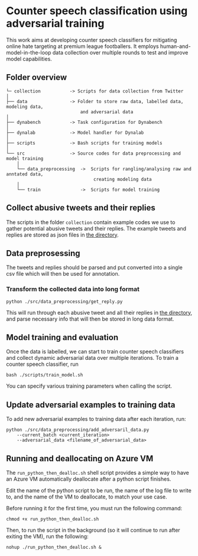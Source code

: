 # Counter speech classification using adversarial training

This work aims at developing counter speech classifiers for mitigating online hate targeting at premium league footballers. It employs human-and-model-in-the-loop data collection over multiple rounds to test and improve model capabilities. 

## Folder overview

    └─ collection           -> Scripts for data collection from Twitter
    │
    ├── data                -> Folder to store raw data, labelled data, modeling data, 
                                and adversarial data
    │
    ├── dynabench           -> Task configuration for Dynabench
    │
    ├── dynalab             -> Model handler for Dynalab
    │
    ├── scripts             -> Bash scripts for training models
    │
    └── src                 -> Source codes for data preprocessing and model training
        │
        └── data_preprocessing  ->  Scripts for rangling/analysing raw and anntated data,
                                     creating modeling data
        │
        └── train               ->  Scripts for model training


## Collect abusive tweets and their replies
The scripts in the folder `collection` contain example codes we use to gather potential abusive tweets and their replies. The example tweets and replies are stored as json files in [the directory](https://github.com/Turing-Online-Safety-Codebase/counterspeech_adversarial/tree/main/data/twitter_plf_data/twitter_plf_raw/plf_replies).

## Data preprosessing
The tweets and replies should be parsed and put converted into a single csv file which will then be used for annotation.

### Transform the collected data into long format
```
python ./src/data_preprocessing/get_reply.py 
```

This will run through each abusive tweet and all their replies in [the directory](https://github.com/Turing-Online-Safety-Codebase/counterspeech_adversarial/tree/main/data/twitter_plf_data/twitter_plf_raw/plf_replies), and parse necessary info that will then be stored in long data format.

## Model training and evaluation
Once the data is labelled, we can start to train counter speech classifiers and collect dynamic adversarial data over multiple iterations. To train a counter speech classifier, run

```
bash ./scripts/train_model.sh
```

You can specify various training parameters when calling the script.

## Update adversarial examples to training data
To add new adversarial examples to training data after each iteration, run:

```
python ./src/data_preprocessing/add_adversaril_data.py 
    --current_batch <current_iteration> 
    --adversarial_data <filename_of_adversarial_data>
```

## Running and deallocating on Azure VM

The `run_python_then_dealloc.sh` shell script provides a simple way to have an Azure VM automatically deallocate after a python script finishes.

Edit the name of the python script to be run, the name of the log file to write to, and the name of the VM to deallocate, to match your use case. 

Before running it for the first time, you must run the following command:

`chmod +x run_python_then_dealloc.sh`

Then, to run the script in the background (so it will continue to run after exiting the VM), run the following:

`nohup ./run_python_then_dealloc.sh &`

